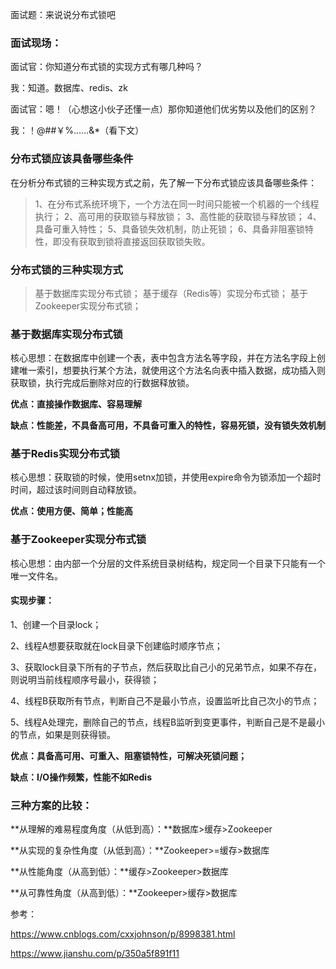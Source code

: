 面试题：来说说分布式锁吧

### 面试现场：

面试官：你知道分布式锁的实现方式有哪几种吗？

我：知道。数据库、redis、zk

面试官：嗯！（心想这小伙子还懂一点）那你知道他们优劣势以及他们的区别？

我：！@##￥%……&*（看下文）



### 分布式锁应该具备哪些条件

在分析分布式锁的三种实现方式之前，先了解一下分布式锁应该具备哪些条件：

> 1、在分布式系统环境下，一个方法在同一时间只能被一个机器的一个线程执行； 
> 2、高可用的获取锁与释放锁； 
> 3、高性能的获取锁与释放锁； 
> 4、具备可重入特性； 
> 5、具备锁失效机制，防止死锁； 
> 6、具备非阻塞锁特性，即没有获取到锁将直接返回获取锁失败。

### 分布式锁的三种实现方式

> 基于数据库实现分布式锁； 
> 基于缓存（Redis等）实现分布式锁； 
> 基于Zookeeper实现分布式锁；

### 基于数据库实现分布式锁

核心思想：在数据库中创建一个表，表中包含方法名等字段，并在方法名字段上创建唯一索引，想要执行某个方法，就使用这个方法名向表中插入数据，成功插入则获取锁，执行完成后删除对应的行数据释放锁。

**优点：直接操作数据库、容易理解**

**缺点：性能差，不具备高可用，不具备可重入的特性，容易死锁，没有锁失效机制**

### 基于Redis实现分布式锁

核心思想：获取锁的时候，使用setnx加锁，并使用expire命令为锁添加一个超时时间，超过该时间则自动释放锁。

**优点：使用方便、简单；性能高**

### 基于Zookeeper实现分布式锁

核心思想：由内部一个分层的文件系统目录树结构，规定同一个目录下只能有一个唯一文件名。

#### 实现步骤：

1、创建一个目录lock；

2、线程A想要获取就在lock目录下创建临时顺序节点；

3、获取lock目录下所有的子节点，然后获取比自己小的兄弟节点，如果不存在，则说明当前线程顺序号最小，获得锁；

4、线程B获取所有节点，判断自己不是最小节点，设置监听比自己次小的节点；

5、线程A处理完，删除自己的节点，线程B监听到变更事件，判断自己是不是最小的节点，如果是则获得锁。

**优点：具备高可用、可重入、阻塞锁特性，可解决死锁问题；**

**缺点：I/O操作频繁，性能不如Redis**

### 三种方案的比较：

**从理解的难易程度角度（从低到高）：**数据库>缓存>Zookeeper

**从实现的复杂性角度（从低到高）：**Zookeeper>=缓存>数据库

**从性能角度（从高到低）：**缓存>Zookeeper>数据库

**从可靠性角度（从高到低）：**Zookeeper>缓存>数据库



参考：

https://www.cnblogs.com/cxxjohnson/p/8998381.html

https://www.jianshu.com/p/350a5f891f11









